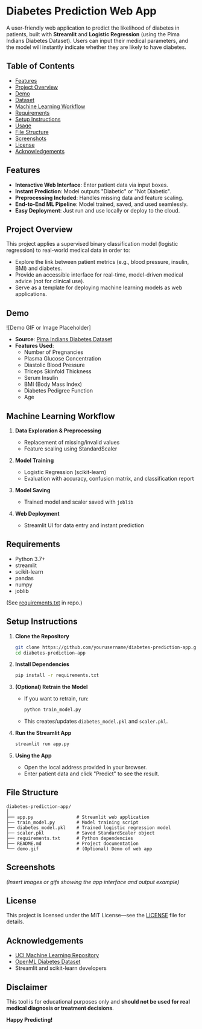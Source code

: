 # Diabetes Prediction Web App

A user-friendly web application to predict the likelihood of diabetes in patients, built with **Streamlit** and **Logistic Regression** (using the Pima Indians Diabetes Dataset). Users can input their medical parameters, and the model will instantly indicate whether they are likely to have diabetes.

## Table of Contents

- [Features](#features)
- [Project Overview](#project-overview)
- [Demo](#demo)
- [Dataset](#dataset)
- [Machine Learning Workflow](#machine-learning-workflow)
- [Requirements](#requirements)
- [Setup Instructions](#setup-instructions)
- [Usage](#usage)
- [File Structure](#file-structure)
- [Screenshots](#screenshots)
- [License](#license)
- [Acknowledgements](#acknowledgements)

## Features

- **Interactive Web Interface**: Enter patient data via input boxes.
- **Instant Prediction**: Model outputs "Diabetic" or "Not Diabetic".
- **Preprocessing Included**: Handles missing data and feature scaling.
- **End-to-End ML Pipeline**: Model trained, saved, and used seamlessly.
- **Easy Deployment**: Just run and use locally or deploy to the cloud.

## Project Overview

This project applies a supervised binary classification model (logistic regression) to real-world medical data in order to:

- Explore the link between patient metrics (e.g., blood pressure, insulin, BMI) and diabetes.
- Provide an accessible interface for real-time, model-driven medical advice (not for clinical use).
- Serve as a template for deploying machine learning models as web applications.

## Demo

![Demo GIF or Image Placeholder]

- **Source**: [Pima Indians Diabetes Dataset](https://www.openml.org/d/37)
- **Features Used**:
  - Number of Pregnancies
  - Plasma Glucose Concentration
  - Diastolic Blood Pressure
  - Triceps Skinfold Thickness
  - Serum Insulin
  - BMI (Body Mass Index)
  - Diabetes Pedigree Function
  - Age

## Machine Learning Workflow

1. **Data Exploration & Preprocessing**
   - Replacement of missing/invalid values
   - Feature scaling using StandardScaler

2. **Model Training**
   - Logistic Regression (scikit-learn)
   - Evaluation with accuracy, confusion matrix, and classification report

3. **Model Saving**
   - Trained model and scaler saved with `joblib`

4. **Web Deployment**
   - Streamlit UI for data entry and instant prediction

## Requirements

- Python 3.7+
- streamlit
- scikit-learn
- pandas
- numpy
- joblib

(See [requirements.txt](requirements.txt) in repo.)

## Setup Instructions

1. **Clone the Repository**
   ```bash
   git clone https://github.com/yourusername/diabetes-prediction-app.git
   cd diabetes-prediction-app
   ```

2. **Install Dependencies**
   ```bash
   pip install -r requirements.txt
   ```

3. **(Optional) Retrain the Model**
   - If you want to retrain, run:
     ```bash
     python train_model.py
     ```
   - This creates/updates `diabetes_model.pkl` and `scaler.pkl`.

4. **Run the Streamlit App**
   ```bash
   streamlit run app.py
   ```

5. **Using the App**
   - Open the local address provided in your browser.
   - Enter patient data and click "Predict" to see the result.

## File Structure

```
diabetes-prediction-app/
│
├── app.py                # Streamlit web application
├── train_model.py        # Model training script
├── diabetes_model.pkl    # Trained logistic regression model
├── scaler.pkl            # Saved StandardScaler object
├── requirements.txt      # Python dependencies
├── README.md             # Project documentation
└── demo.gif              # (Optional) Demo of web app
```

## Screenshots

*(Insert images or gifs showing the app interface and output example)*

## License

This project is licensed under the MIT License—see the [LICENSE](LICENSE) file for details.

## Acknowledgements

- [UCI Machine Learning Repository](https://archive.ics.uci.edu/ml/datasets/pima+indians+diabetes)
- [OpenML Diabetes Dataset](https://www.openml.org/d/37)
- Streamlit and scikit-learn developers

## Disclaimer

This tool is for educational purposes only and **should not be used for real medical diagnosis or treatment decisions**.

**Happy Predicting!**
